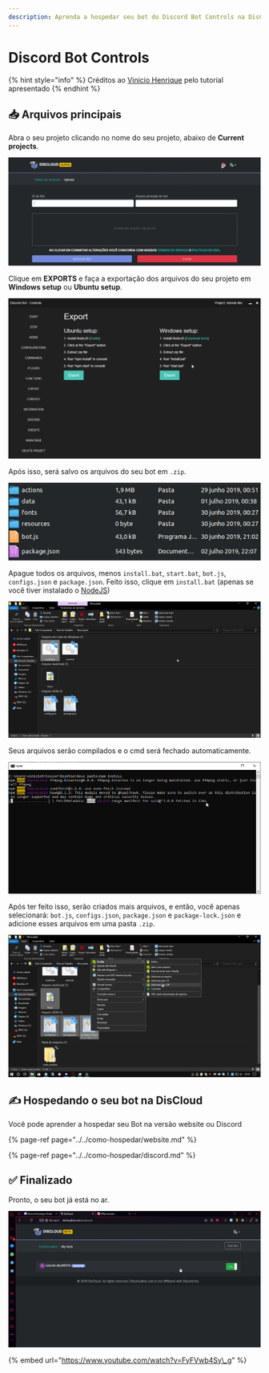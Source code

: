 ```yaml
---
description: Aprenda a hospedar seu bot do Discord Bot Controls na DisCloud
---
```


# Discord Bot Controls

{% hint style="info" %}
Créditos ao [Vinicio Henrique](https://steempeak.com/@viniciotricolor) pelo tutorial apresentado
{% endhint %}

## 📥 Arquivos principais

Abra o seu projeto clicando no nome do seu projeto, abaixo de **Current projects**.

![](../../../.gitbook/assets/image%20%2844%29.png)



Clique em **EXPORTS** e faça a exportação dos arquivos do seu projeto em **Windows setup** ou **Ubuntu setup**.

![](../../../.gitbook/assets/image%20%2826%29.png)



Após isso, será salvo os arquivos do seu bot em `.zip`.

![](../../../.gitbook/assets/image%20%2842%29.png)



Apague todos os arquivos, menos `install.bat`, `start.bat`, `bot.js`, `configs.json` e `package.json`. Feito isso, clique em `install.bat` \(apenas se você tiver instalado o [NodeJS](https://nodejs.org/dist/v10.16.3/node-v10.16.3-x86.msi)\)

![](../../../.gitbook/assets/image%20%2830%29.png)



Seus arquivos serão compilados e o cmd será fechado automaticamente.

![](../../../.gitbook/assets/image%20%2817%29.png)

  
Após ter feito isso, serão criados mais arquivos, e então, você apenas selecionará: `bot.js`, `configs.json`, `package.json` e `package-lock.json` e adicione esses arquivos em uma pasta `.zip`.

![](../../../.gitbook/assets/image%20%289%29.png)

## ✍ Hospedando o seu bot na DisCloud

Você pode aprender a hospedar seu Bot na versão website ou Discord

{% page-ref page="../../como-hospedar/website.md" %}

{% page-ref page="../../como-hospedar/discord.md" %}

## ✅ Finalizado

Pronto, o seu bot já está no ar.

![](../../../.gitbook/assets/image%20%288%29.png)

{% embed url="https://www.youtube.com/watch?v=FyFVwb4Sy\_g" %}



